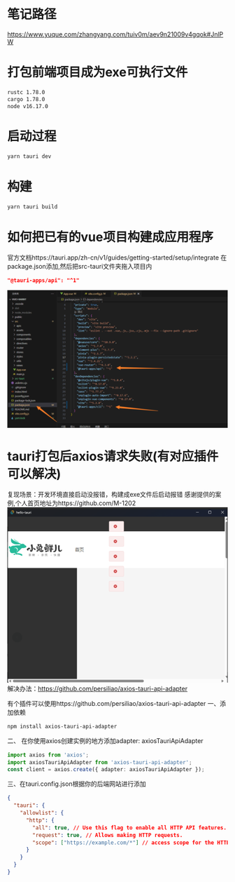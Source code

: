 # 笔记路径
 https://www.yuque.com/zhangyang.com/tuiv0m/aev9n21009v4gqok#JnlPW
# 打包前端项目成为exe可执行文件
```text
rustc 1.78.0
cargo 1.78.0
node v16.17.0
```
# 启动过程
```bash
yarn tauri dev
```
# 构建
```bash
yarn tauri build
```
# 如何把已有的vue项目构建成应用程序
官方文档https://tauri.app/zh-cn/v1/guides/getting-started/setup/integrate
在package.json添加,然后把src-tauri文件夹拖入项目内
```json
"@tauri-apps/api": "^1"
```
![本地路径](/img/package-json.png)
# tauri打包后axios请求失败(有对应插件可以解决)
复现场景：开发环境直接启动没报错，构建成exe文件后启动报错
感谢提供的案例,个人首页地址为https://github.com/M-1202
![本地路径](/img/error.png)
解决办法：https://github.com/persiliao/axios-tauri-api-adapter

有个插件可以使用https://github.com/persiliao/axios-tauri-api-adapter
一、添加依赖
```bash
npm install axios-tauri-api-adapter
```
二、
在你使用axios创建实例的地方添加adapter: axiosTauriApiAdapter
```TypeScript
import axios from 'axios';
import axiosTauriApiAdapter from 'axios-tauri-api-adapter';
const client = axios.create({ adapter: axiosTauriApiAdapter });
```
三、在tauri.config.json根据你的后端网站进行添加
```json
{
  "tauri": {
    "allowlist": {
      "http": {
        "all": true, // Use this flag to enable all HTTP API features.
        "request": true, // Allows making HTTP requests.
        "scope": ["https://example.com/*"] // access scope for the HTTP APIs.
      }
    }
  }
}
```